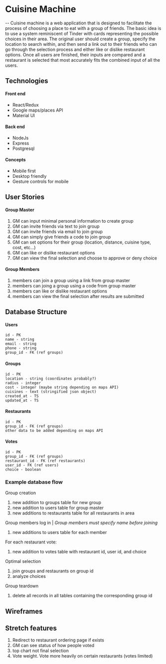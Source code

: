 # Cuisine Machine
--
Cuisine machine is a web application that is designed to facilitate the process of choosing a place to eat with a group of friends. The basic idea is to use a system reminiscent of Tinder with cards representing the possible choices in their area. The original user should create a group, specify the location to search within, and then send a link out to their friends who can go through the selection process and either like or dislike restaurant options. Once all users are finished, their inputs are compared and a restaurant is selected that most accurately fits the combined input of all the users. 

## Technologies
#### Front end
- React/Redux
- Google maps/places API
- Material UI

#### Back end
- NodeJs
- Express
- Postgresql

#### Concepts
- Mobile first
- Desktop friendly
- Gesture controls for mobile

## User Stories
#### Group Master
1. GM can input minimal personal information to create group
2. GM can invite friends via text to join group
3. GM can invite friends via email to join group
4. GM can simply give friends a code to join group
5. GM can set options for their group (location, distance, cuisine type, cost, etc...)
6. GM can like or dislike restaurant options
7. GM can view the final selection and choose to approve or deny choice

#### Group Members
1. members can join a group using a link from group master
2. members can joing a group using a code from group master
3. members can like or dislike restaurant options
4. members can view the final selection after results are submitted

## Database Structure
#### Users
	id - PK
	name - string
	email - string
	phone - string
	group_id - FK (ref groups)

#### Groups
	id - PK
	location - string (coordinates probably?)
	radius - integer
	cost - integer (maybe string depending on maps API)
	cuisines - text (stringified json object)
	created_at - TS
	updated_at - TS

#### Restaurants
	id - PK
	group_id - FK (ref groups)
	other data to be added depending on maps API
	
#### Votes
	id - PK
	group_id - FK (ref groups)
	restaurant_id - FK (ref restaurants)
	user_id - FK (ref users)
	choice - boolean
	
### Example database flow
Group creation

1. new addition to groups table for new group
2. new addition to users table for group master
3. new additions to restaurants table for all restaurants in area

Group members log in | 
*Group members must specify name before joining*

1. new additions to users table for each member

For each restaurant vote:

1. new addition to votes table with restaurant id, user id, and choice

Optimal selection

1. join groups and restaurants on group id
2. analyze choices

Group teardown

1. delete all records in all tables containing the corresponding group id

## Wireframes


## Stretch features
1. Redirect to restaurant ordering page if exists
2. GM can see status of how people voted
3. top chart not final selection
4. Vote weight. Vote more heavily on certain restaurants (votes limited)
